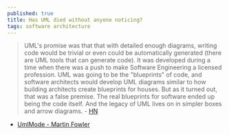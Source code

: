 ```yaml
---
published: true
title: Has UML died without anyone noticing?
tags: software architecture
---
```

> UML's promise was that that with detailed enough diagrams, writing code would be trivial or even could be automatically generated (there are UML tools that can generate code). It was developed during a time when there was a push to make Software Engineering a licensed profession. UML was going to be the "blueprints" of code, and software architects would develop UML diagrams similar to how building architects create blueprints for houses. But as it turned out, that was a false premise. The real blueprints for software ended up being the code itself. And the legacy of UML lives on in simpler boxes and arrow diagrams. - [HN](https://news.ycombinator.com/item?id=26934577)

- [UmlMode - Martin Fowler](https://martinfowler.com/bliki/UmlMode.html)